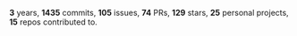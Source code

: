 **3** years, **1435** commits, **105** issues, **74** PRs, **129** stars, **25** personal projects, **15** repos contributed to.
